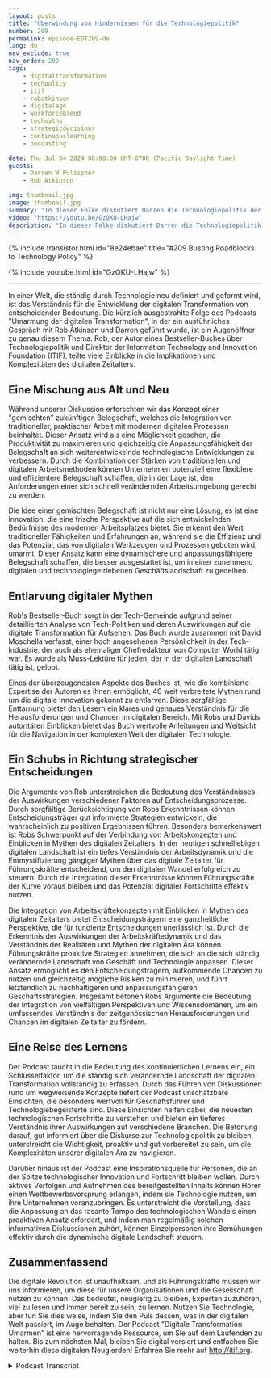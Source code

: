 ```yaml
---
layout: posts
title: "Überwindung von Hindernissen für die Technologiepolitik"
number: 209
permalink: episode-EDT209-de
lang: de
nav_exclude: true
nav_order: 209
tags:
    - digitaltransformation
    - techpolicy
    - itif
    - robatkinson
    - digitalage
    - workforceblend
    - techmyths
    - strategicdecisions
    - continuouslearning
    - podcasting

date: Thu Jul 04 2024 00:00:00 GMT-0700 (Pacific Daylight Time)
guests:
    - Darren W Pulsipher
    - Rob Atkinson

img: thumbnail.jpg
image: thumbnail.jpg
summary: "In dieser Folke diskutiert Darren die Technologiepolitik der Regierung mit Rob Atkinson, dem Präsidenten des Information Technology and Innovation Forum, einem Think Tank in Washington, D.C., der die Regierung in Fragen der Technologiepolitik berät."
video: "https://youtu.be/GzQKU-LHajw"
description: "In dieser Folke diskutiert Darren die Technologiepolitik der Regierung mit Rob Atkinson, dem Präsidenten des Information Technology and Innovation Forum, einem Think Tank in Washington, D.C., der die Regierung in Fragen der Technologiepolitik berät."
---
```


<div>
{% include transistor.html id="8e24ebae" title="#209 Busting Roadblocks to Technology Policy" %}

{% include youtube.html id="GzQKU-LHajw" %}
</div>

---

In einer Welt, die ständig durch Technologie neu definiert und geformt wird, ist das Verständnis für die Entwicklung der digitalen Transformation von entscheidender Bedeutung. Die kürzlich ausgestrahlte Folge des Podcasts "Umarmung der digitalen Transformation", in der ein ausführliches Gespräch mit Rob Atkinson und Darren geführt wurde, ist ein Augenöffner zu genau diesem Thema. Rob, der Autor eines Bestseller-Buches über Technologiepolitik und Direktor der Information Technology and Innovation Foundation (ITIF), teilte viele Einblicke in die Implikationen und Komplexitäten des digitalen Zeitalters.

## Eine Mischung aus Alt und Neu

Während unserer Diskussion erforschten wir das Konzept einer "gemischten" zukünftigen Belegschaft, welches die Integration von traditioneller, praktischer Arbeit mit modernen digitalen Prozessen beinhaltet. Dieser Ansatz wird als eine Möglichkeit gesehen, die Produktivität zu maximieren und gleichzeitig die Anpassungsfähigkeit der Belegschaft an sich weiterentwickelnde technologische Entwicklungen zu verbessern. Durch die Kombination der Stärken von traditionellen und digitalen Arbeitsmethoden können Unternehmen potenziell eine flexiblere und effizientere Belegschaft schaffen, die in der Lage ist, den Anforderungen einer sich schnell verändernden Arbeitsumgebung gerecht zu werden.

Die Idee einer gemischten Belegschaft ist nicht nur eine Lösung; es ist eine Innovation, die eine frische Perspektive auf die sich entwickelnden Bedürfnisse des modernen Arbeitsplatzes bietet. Sie erkennt den Wert traditioneller Fähigkeiten und Erfahrungen an, während sie die Effizienz und das Potenzial, das von digitalen Werkzeugen und Prozessen geboten wird, umarmt. Dieser Ansatz kann eine dynamischere und anpassungsfähigere Belegschaft schaffen, die besser ausgestattet ist, um in einer zunehmend digitalen und technologiegetriebenen Geschäftslandschaft zu gedeihen.

## Entlarvung digitaler Mythen

Rob's Bestseller-Buch sorgt in der Tech-Gemeinde aufgrund seiner detaillierten Analyse von Tech-Politiken und deren Auswirkungen auf die digitale Transformation für Aufsehen. Das Buch wurde zusammen mit David Moschella  verfasst, einer hoch angesehenen Persönlichkeit in der Tech-Industrie, der auch als ehemaliger Chefredakteur von Computer World tätig war. Es wurde als Muss-Lektüre für jeden, der in der digitalen Landschaft tätig ist, gelobt.

Eines der überzeugendsten Aspekte des Buches ist, wie die kombinierte Expertise der Autoren es ihnen ermöglicht, 40 weit verbreitete Mythen rund um die digitale Innovation gekonnt zu entlarven. Diese sorgfältige Enttarnung bietet den Lesern ein klares und genaues Verständnis für die Herausforderungen und Chancen im digitalen Bereich. Mit Robs und Davids autoritären Einblicken bietet das Buch wertvolle Anleitungen und Weitsicht für die Navigation in der komplexen Welt der digitalen Technologie.

## Ein Schubs in Richtung strategischer Entscheidungen

Die Argumente von Rob unterstreichen die Bedeutung des Verständnisses der Auswirkungen verschiedener Faktoren auf Entscheidungsprozesse. Durch sorgfältige Berücksichtigung von Robs Erkenntnissen können Entscheidungsträger gut informierte Strategien entwickeln, die wahrscheinlich zu positiven Ergebnissen führen. Besonders bemerkenswert ist Robs Schwerpunkt auf der Verbindung von Arbeitskonzepten und Einblicken in Mythen des digitalen Zeitalters. In der heutigen schnelllebigen digitalen Landschaft ist ein tiefes Verständnis der Arbeitsdynamik und die Entmystifizierung gängiger Mythen über das digitale Zeitalter für Führungskräfte entscheidend, um den digitalen Wandel erfolgreich zu steuern. Durch die Integration dieser Erkenntnisse können Führungskräfte der Kurve voraus bleiben und das Potenzial digitaler Fortschritte effektiv nutzen.

Die Integration von Arbeitskräftekonzepten mit Einblicken in Mythen des digitalen Zeitalters bietet Entscheidungsträgern eine ganzheitliche Perspektive, die für fundierte Entscheidungen unerlässlich ist. Durch die Erkenntnis der Auswirkungen der Arbeitskräftedynamik und das Verständnis der Realitäten und Mythen der digitalen Ära können Führungskräfte proaktive Strategien annehmen, die sich an die sich ständig verändernde Landschaft von Geschäft und Technologie anpassen. Dieser Ansatz ermöglicht es den Entscheidungsträgern, aufkommende Chancen zu nutzen und gleichzeitig mögliche Risiken zu minimieren, und führt letztendlich zu nachhaltigeren und anpassungsfähigeren Geschäftsstrategien. Insgesamt betonen Robs Argumente die Bedeutung der Integration von vielfältigen Perspektiven und Wissensdomänen, um ein umfassendes Verständnis der zeitgenössischen Herausforderungen und Chancen im digitalen Zeitalter zu fördern.

## Eine Reise des Lernens

Der Podcast taucht in die Bedeutung des kontinuierlichen Lernens ein, ein Schlüsselfaktor, um die ständig sich verändernde Landschaft der digitalen Transformation vollständig zu erfassen. Durch das Führen von Diskussionen rund um wegweisende Konzepte liefert der Podcast unschätzbare Einsichten, die besonders wertvoll für Geschäftsführer und Technologiebegeisterte sind. Diese Einsichten helfen dabei, die neuesten technologischen Fortschritte zu verstehen und bieten ein tieferes Verständnis ihrer Auswirkungen auf verschiedene Branchen. Die Betonung darauf, gut informiert über die Diskurse zur Technologiepolitik zu bleiben, unterstreicht die Wichtigkeit, proaktiv und gut vorbereitet zu sein, um die Komplexitäten unserer digitalen Ära zu navigieren.

Darüber hinaus ist der Podcast eine Inspirationsquelle für Personen, die an der Spitze technologischer Innovation und Fortschritt bleiben wollen. Durch aktives Verfolgen und Aufnehmen des bereitgestellten Inhalts können Hörer einen Wettbewerbsvorsprung erlangen, indem sie Technologie nutzen, um ihre Unternehmen voranzubringen. Es unterstreicht die Vorstellung, dass die Anpassung an das rasante Tempo des technologischen Wandels einen proaktiven Ansatz erfordert, und indem man regelmäßig solchen informativen Diskussionen zuhört, können Einzelpersonen ihre Bemühungen effektiv durch die dynamische digitale Landschaft steuern.

## Zusammenfassend

Die digitale Revolution ist unaufhaltsam, und als Führungskräfte müssen wir uns informieren, um diese für unsere Organisationen und die Gesellschaft nutzen zu können. Das bedeutet, neugierig zu bleiben, Experten zuzuhören, viel zu lesen und immer bereit zu sein, zu lernen. Nutzen Sie Technologie, aber tun Sie dies weise, indem Sie den Puls dessen, was in der digitalen Welt passiert, im Auge behalten. Der Podcast "Digitale Transformation Umarmen" ist eine hervorragende Ressource, um Sie auf dem Laufenden zu halten. Bis zum nächsten Mal, bleiben Sie digital versiert und entfachen Sie weiterhin diese digitalen Neugierden! Erfahren Sie mehr auf http://itif.org.



<details>
<summary> Podcast Transcript </summary>

<p></p>

</details>

